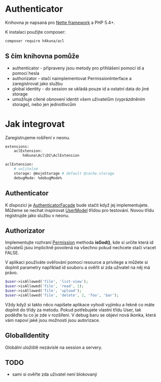 Authenticator
=============

Knihovna je napsaná pro [Nette framework](www.nette.org) a PHP 5.4+.

K instalaci použijte composer:
```sh
composer require h4kuna/acl
```

S čím knihovna pomůže
------------------
- authenticator - připraveny jsou metody pro příhlášení pomocí id a pomocí hesla
- authorizator - stačí naimplementovat PermissionInterface a zaregistrovat jako službu
- global identity - do session se ukládá pouze id a ostatní data do jiné storage
- umožňuje cílené obnovení identit všem uživatelům (vyprázdněním storage), nebo jen jednotlivcům

# Jak integrovat

Zaregistrujeme rošíření v neonu.
```sh
extensions:
	aclExtension:
		h4kuna\Acl\DI\AclExtension

aclExtension:
	# volitelné
	storage: @mojeStorage # default @cache.storage
	debugMode: %debugMode%
```

## Authenticator
K dispozici je [AuthenticatorFacade](../src/Security/AuthenticatorFacade.php) bude stačit když jej implementujete. Můžeme se nechat inspirovat [UserModel](../tests/libs/UserModel.php) třídou pro testování. Novou třídu registrujde jako službu v neonu.

## Authorizator
Implementujte rozhraní [Permission](../src/Security/Permission.php) methoda **isGod()**, kde si určíte která id uživatelů jsou implicitně povolená na všechno pokud nechcete stačí vracet FALSE.

V aplikaci používáte ověřování pomocí resource a privilege a můžete si doplnit parametry například id souboru a ověřit si zda uživatel na něj má právo.

```php
$user->isAllowed('file', 'list-view');
$user->isAllowed('file', 'read', 1);
$user->isAllowed('file', 'upload');
$user->isAllowed('file', 'delete', 2, 'foo', 'bar');
```

Vždy když si takto něco napíšete aplikace vyhodí vyjímku a řekně co máte doplnit do třídy za metodu. Pokud potřebujete vlastní třídu User, tak poděďte tu co je zde v rozšíření. V debug baru se objeví nová ikonka, která vám napoví jaké jsou možnosti jsou autorizace.

## GlobalIdentity
Globální uložiště nezávislé na session a servery.

## TODO
- sami si ověřte zda uživatel není blokovaný
